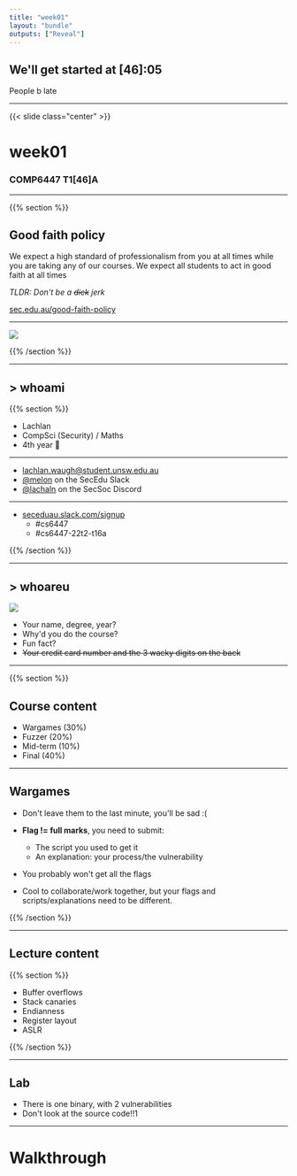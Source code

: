 ```yaml
---
title: "week01"
layout: "bundle"
outputs: ["Reveal"]
---
```


## We'll get started at [46]:05
People b late

---

{{< slide class="center" >}}
# week01
### COMP6447 T1[46]A 

---

{{% section %}}
## Good faith policy

We expect a high standard of professionalism from you at all times while you are taking any of our courses. We expect all students to act in good faith at all times

*TLDR: Don't be a ~~dick~~ jerk*

[sec.edu.au/good-faith-policy](https://sec.edu.au/good-faith-policy)

---

![](assets/img/sus.png)

{{% /section %}}

---

## > whoami

{{% section %}}

* Lachlan
* CompSci (Security) / Maths
* 4th year 👴

---

* lachlan.waugh@student.unsw.edu.au
* [@melon]() on the SecEdu Slack
* [@lachaln]() on the SecSoc Discord

---

* [seceduau.slack.com/signup](https://seceduau.slack.com/signup)
    * #cs6447
    * #cs6447-22t2-t16a

{{% /section %}}

---

## > whoareu
![](assets/img/icebreaker.jpg)
* Your name, degree, year?
* Why'd you do the course?
* Fun fact?
* ~~Your credit card number and the 3 wacky digits on the back~~

---

{{% section %}}

## Course content
* Wargames (30%)
* Fuzzer (20%)
* Mid-term (10%)
* Final (40%)

---

## Wargames
* Don't leave them to the last minute, you'll be sad :(

* **Flag != full marks**, you need to submit:
    * The script you used to get it
    * An explanation: your process/the vulnerability

* You probably won't get all the flags

* Cool to collaborate/work together, but your flags and scripts/explanations need to be different.

{{% /section %}}

---

## Lecture content
{{% section %}}

* Buffer overflows
* Stack canaries
* Endianness
* Register layout
* ASLR

{{% /section %}}

---

## Lab
* There is one binary, with 2 vulnerabilities
* Don't look at the source code!!1

---

# Walkthrough